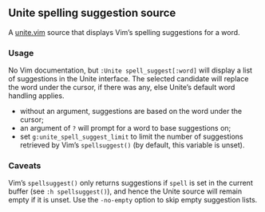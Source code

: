 ## Unite spelling suggestion source

A [unite.vim](https://github.com/Shougo/unite.vim) source that displays Vim’s spelling suggestions for a word.

### Usage

No Vim documentation, but `:Unite spell_suggest[:word]` will display a list of suggestions in the Unite interface. The selected candidate will replace the word under the cursor, if there was any, else Unite’s default word handling applies.

* without an argument, suggestions are based on the word under the cursor;
* an argument of `?` will prompt for a word to base suggestions on;
* set `g:unite_spell_suggest_limit` to limit the number of suggestions retrieved by Vim’s `spellsuggest()` (by default, this variable is unset).

### Caveats

Vim’s `spellsuggest()` only returns suggestions if `spell` is set in the current buffer (see `:h spellsuggest()`), and hence the Unite source will remain empty if it is unset. Use the `-no-empty` option to skip empty suggestion lists.
